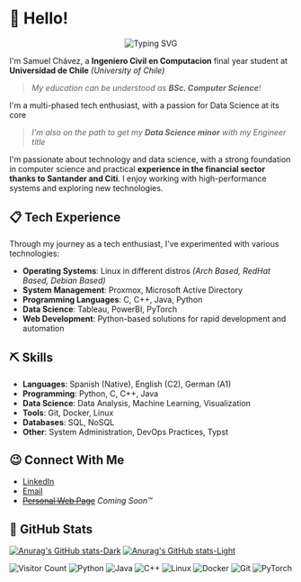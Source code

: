 # 🚀 Hello! 

<div align="center">
  <img src="https://readme-typing-svg.herokuapp.com?font=Fira+Code&pause=1000&color=2D9EF7&center=true&vCenter=true&width=435&lines=Computer+Science+Student;Data+Science+Enthusiast;Tech+Explorer" alt="Typing SVG" />
</div>

I'm Samuel Chávez, a **Ingeniero Civil en Computacion** final year student at **Universidad de Chile** _(University of Chile)_
> _My education can be understood as **BSc. Computer Science**!_

I'm a multi-phased tech enthusiast, with a passion for Data Science at its core
> _I'm also on the path to get my **Data Science minor** with my Engineer title_

I'm passionate about technology and data science, with a strong foundation in computer science and practical **experience in the financial sector thanks to Santander and Citi**. I enjoy working with high-performance systems and exploring new technologies.

## 📋 Tech Experience

Through my journey as a tech enthusiast, I've experimented with various technologies:

- **Operating Systems**: Linux in different distros _(Arch Based, RedHat Based, Debian Based)_
- **System Management**: Proxmox, Microsoft Active Directory
- **Programming Languages**: C, C++, Java, Python
- **Data Science**: Tableau, PowerBI, PyTorch
- **Web Development**: Python-based solutions for rapid development and automation

## ⛏️ Skills
- **Languages**: Spanish (Native), English (C2), German (A1)
- **Programming**: Python, C, C++, Java
- **Data Science**: Data Analysis, Machine Learning, Visualization
- **Tools**: Git, Docker, Linux
- **Databases**: SQL, NoSQL
- **Other**: System Administration, DevOps Practices, Typst

## 😉 Connect With Me
- [LinkedIn](https://www.linkedin.com/in/schavezf/)
- [Email](mailto:samuel.chavez@ug.uchile.cl)
- ~~[Personal Web Page](https://sicf.cl)~~ _Coming Soon™_

## 📰 GitHub Stats
[![Anurag's GitHub stats-Dark](https://github-readme-stats.vercel.app/api?username=fx-samu&show_icons=true&theme=dark#gh-dark-mode-only)](https://github.com/anuraghazra/github-readme-stats#gh-dark-mode-only)
[![Anurag's GitHub stats-Light](https://github-readme-stats.vercel.app/api?username=fx-samu&show_icons=true&theme=default#gh-light-mode-only)](https://github.com/anuraghazra/github-readme-stats#gh-light-mode-only)

![Visitor Count](https://komarev.com/ghpvc/?username=fx-samu)
![Python](https://img.shields.io/badge/-Python-3776AB?style=flat-square&logo=Python&logoColor=white)
![Java](https://img.shields.io/badge/-Java-ED8B00?style=flat-square&logo=java&logoColor=white)
![C++](https://img.shields.io/badge/-C++-00599C?style=flat-square&logo=c%2B%2B&logoColor=white)
![Linux](https://img.shields.io/badge/-Linux-FCC624?style=flat-square&logo=linux&logoColor=black)
![Docker](https://img.shields.io/badge/-Docker-2496ED?style=flat-square&logo=docker&logoColor=white)
![Git](https://img.shields.io/badge/-Git-F05032?style=flat-square&logo=git&logoColor=white)
![PyTorch](https://img.shields.io/badge/-PyTorch-EE4C2C?style=flat-square&logo=pytorch&logoColor=white)